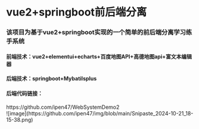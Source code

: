 # vue2+springboot前后端分离
<h3>该项目为基于vue2+springboot实现的一个简单的前后端分离学习练手系统</h3>
<h4>前端技术：vue2+elementui+echarts+百度地图API+高德地图api+富文本编辑器</h4>
<h4>后端技术：springboot+Mybatilsplus<br></h4>
<h4>后端代码链接：</h4>
https://github.com/ipen47/WebSystemDemo2<br>
![image](https://github.com/ipen47/img/blob/main/Snipaste_2024-10-21_18-15-38.png)
